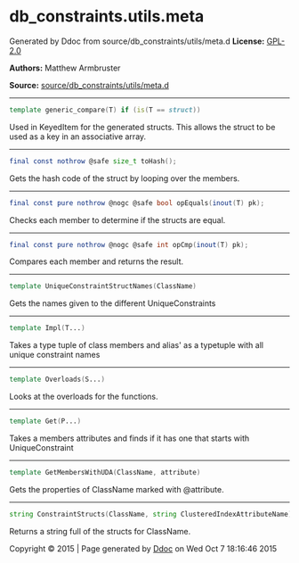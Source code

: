 # db_constraints.utils.meta

Generated by Ddoc from source/db_constraints/utils/meta.d
**License:**
[GPL-2.0](https://github.com/marmy28/db_constraints/blob/master/LICENSE)


**Authors:**
Matthew Armbruster


 **Source:**
 [source/db_constraints/utils/meta.d](https://github.com/marmy28/db_constraints/tree/master/source/db_constraints/utils/meta.d)



***
```d
template generic_compare(T) if (is(T == struct))
```

Used in KeyedItem for the generated structs.
This allows the struct to be used as a key
in an associative array.

***
```d
final const nothrow @safe size_t toHash();

```

Gets the hash code of the struct by looping over the members.


***
```d
final const pure nothrow @nogc @safe bool opEquals(inout(T) pk);

```

Checks each member to determine if the structs are equal.


***
```d
final const pure nothrow @nogc @safe int opCmp(inout(T) pk);

```

Compares each member and returns the result.




***
```d
template UniqueConstraintStructNames(ClassName)
```

Gets the names given to the different UniqueConstraints

***
```d
template Impl(T...)
```

Takes a type tuple of class members and alias' as a typetuple with all unique constraint names


***
```d
template Overloads(S...)
```

Looks at the overloads for the functions.


***
```d
template Get(P...)
```

Takes a members attributes and finds if it has one that starts with UniqueConstraint




***
```d
template GetMembersWithUDA(ClassName, attribute)
```

Gets the properties of ClassName marked with @attribute.


***
```d
string ConstraintStructs(ClassName, string ClusteredIndexAttributeName)();

```

Returns a string full of the structs for ClassName.




Copyright :copyright: 2015 | Page generated by [Ddoc](http://dlang.org/ddoc.html) on Wed Oct  7 18:16:46 2015

